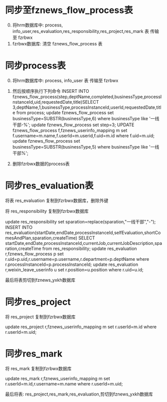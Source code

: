 # 同步至fznews_flow_process表

0. 将hrm数据库中: process, info_user,res_evaluation,res_responsibility,res_project,res_mark 表 传输至 fzrbwx
1. fzrbwx数据库: 清空 fznews_flow_process 表 

# 同步process表
0. 将hrm数据库中: process, info_user 表 传输至 fzrbwx
1. 然后按顺序执行下列命令
INSERT INTO fznews_flow_process(step,deptName,completed,businessType,processInstanceId,uid,requestedDate,title)SELECT 3,deptName,1,businessType,processInstanceId,userId,requestedDate,title from process;
update fznews_flow_process set businessType=SUBSTR(businessType,6) where businessType like '一线干部-%';
update fznews_flow_process set step=3;
UPDATE fznews_flow_process f,fznews_userinfo_mapping m set f.username=m.name,f.userId=m.userid,f.uid=m.id where f.uid=m.uid;
update fznews_flow_process set businessType=SUBSTR(businessType,5) where businessType like '一线干部%';

2. 删除fzrbwx数据的process表

# 同步res_evaluation表
将表 res_evaluation 复制到fzrbwx数据库，删除外键

将 res_responsibility 复制到fzrbwx数据库

update res_responsibility set sparation=replace(sparation,"一线干部","-");
INSERT INTO res_evaluation(startDate,endDate,processInstanceId,selfEvaluation,shortComesAndPlan,sparation,createTime) SELECT startDate,endDate,processInstanceId,currentJob,currentJobDescription,sparation,createTime from res_responsibility;
update res_evaluation r,fznews_flow_process p set r.uid=p.uid,r.username=p.username,r.department=p.deptName where r.processInstanceId=p.processInstanceId;
update res_evaluation r,weixin_leave_userinfo u set r.position=u.position where r.uid=u.id;

最后将表剪切到fznews_yxkh数据库

# 同步res_project

将 res_project 复制到fzrbwx数据库

update res_project r,fznews_userinfo_mapping m set r.userId=m.id where r.userId=m.uid;



# 同步res_mark
将 res_mark 复制到fzrbwx数据库

update res_mark r,fznews_userinfo_mapping m set r.userId=m.id,r.username=m.name where r.userId=m.uid;



最后将表: res_project,res_mark,res_evaluation,剪切到fznews_yxkh数据库
